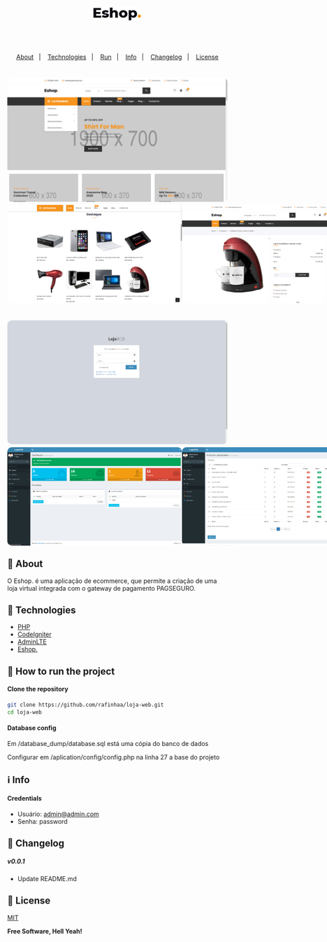 <h4 align="center">
    <h1 align="center">
      <img alt="Eshop." title="Eshop." src="/docs/images/logo.png" />
    </h1>
    <br><br>
    <p align="center">
      <a href="#-about">About</a>&nbsp;&nbsp;&nbsp;|&nbsp;&nbsp;&nbsp;
      <a href="#-technologies">Technologies</a>&nbsp;&nbsp;&nbsp;|&nbsp;&nbsp;&nbsp;
      <a href="#-how-to-run-the-project">Run</a>&nbsp;&nbsp;&nbsp;|&nbsp;&nbsp;&nbsp;
      <a href="#-info">Info</a>&nbsp;&nbsp;&nbsp;|&nbsp;&nbsp;&nbsp;
      <a href="#-changelog">Changelog</a>&nbsp;&nbsp;&nbsp;|&nbsp;&nbsp;&nbsp;
      <a href="#-license">License</a>
  </p>
</h4>

<h1 align="center">
  <img width="600" style="border-radius: 10px" height="auto" alt="Screenshot" title="Screenshot" src="docs/images/frontend/Screenshot_1.png" />
  <div style="display: flex; flex-direction: row;">
    <img width="400" style="border-radius: 10px" height="auto" alt="Screenshot" title="Screenshot" src="docs/images/frontend/Screenshot_2.png" />
    <img width="400" style="border-radius: 10px" height="auto" alt="Screenshot" title="Level Up" src="docs/images/frontend/Screenshot_3.png" />
  <div>
  <div style="display: flex; flex-direction: row;">
    <img width="400" style="border-radius: 10px" height="auto" alt="Screenshot" title="Screenshot" src="docs/images/frontend/Screenshot_4.png" />
    <img width="400" style="border-radius: 10px" height="auto" alt="Screenshot" title="Screenshot" src="docs/images/frontend/Screenshot_5.png" />
  <div>
</h1>
<h1 align="center">
  <img width="600" style="border-radius: 10px" height="auto" alt="Screenshot" title="Screenshot" src="docs/images/backend/Screenshot_1.png" />
  <div style="display: flex; flex-direction: row;">
    <img width="400" style="border-radius: 10px" height="auto" alt="Screenshot" title="Screenshot" src="docs/images/backend/Screenshot_2.png" />
    <img width="400" style="border-radius: 10px" height="auto" alt="Screenshot" title="Level Up" src="docs/images/backend/Screenshot_3.png" />
  <div>
  <div style="display: flex; flex-direction: row;">
    <img width="400" style="border-radius: 10px" height="auto" alt="Screenshot" title="Screenshot" src="docs/images/backend/Screenshot_4.png" />
    <img width="400" style="border-radius: 10px" height="auto" alt="Screenshot" title="Screenshot" src="docs/images/backend/Screenshot_5.png" />
  <div>
</h1>

## 🔖 About
O Eshop. é uma aplicação de ecommerce, que permite a criação de uma loja virtual integrada com o gateway de pagamento PAGSEGURO.

## 🚀 Technologies
- [PHP](https://php.net/)
- [CodeIgniter](https://codeigniter.com/)
- [AdminLTE](https://adminlte.io/)
- [Eshop.](https://wpthemesgrid.com/themes/free/eshop/)

## 🏁 How to run the project
#### Clone the repository
```bash
git clone https://github.com/rafinhaa/loja-web.git
cd loja-web
```

#### Database config
Em /database_dump/database.sql está uma cópia do banco de dados

Configurar em /aplication/config/config.php na linha 27 a base do projeto

## ℹ️ Info
#### Credentials
- Usuário: admin@admin.com
- Senha:   password

## 📄 Changelog
##### v0.0.1
- Update README.md

## 📝 License
[MIT](LICENSE.txt)

**Free Software, Hell Yeah!**